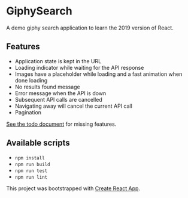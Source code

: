 # GiphySearch
A demo giphy search application to learn the 2019 version of React.

## Features
- Application state is kept in the URL
- Loading indicator while waiting for the API response
- Images have a placeholder while loading and a fast animation when done loading
- No results found message
- Error message when the API is down
- Subsequent API calls are cancelled
- Navigating away will cancel the current API call
- Pagination

[See the todo document](./todo.md) for missing features.

## Available scripts
- `npm install`
- `npm run build`
- `npm run test`
- `npm run lint`

This project was bootstrapped with [Create React App](https://github.com/facebook/create-react-app).
